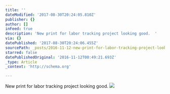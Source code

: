 ```yaml
---
title: ''
dateModified: '2017-08-30T20:24:05.810Z'
publisher: {}
author: []
inFeed: true
description: 'New print for labor tracking project looking good.  '
via: {}
datePublished: '2017-08-30T20:24:06.455Z'
sourcePath: _posts/2016-11-12-new-print-for-labor-tracking-project-looking-good.md
starred: false
datePublishedOriginal: '2016-11-12T00:49:21.693Z'
_type: Article
_context: 'http://schema.org'

---
```

New print for labor tracking project looking good. ![](https://the-grid-user-content.s3-us-west-2.amazonaws.com/f790ed34-a93c-443a-aea8-fe0e5cc5d77d.jpg)